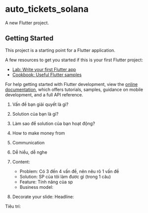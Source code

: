 # auto_tickets_solana

A new Flutter project.

## Getting Started

This project is a starting point for a Flutter application.

A few resources to get you started if this is your first Flutter project:

- [Lab: Write your first Flutter app](https://docs.flutter.dev/get-started/codelab)
- [Cookbook: Useful Flutter samples](https://docs.flutter.dev/cookbook)

For help getting started with Flutter development, view the
[online documentation](https://docs.flutter.dev/), which offers tutorials,
samples, guidance on mobile development, and a full API reference.

1. Vấn đề bạn giải quyết là gì?

2. Solution của bạn là gì?

3. Làm sao để solution của bạn hoạt động?

4. How to make money from

1. Communication
2. Dễ hiểu, dễ nghe
3. Content: 
    + Problem: Có 3 đến 4 vấn đề, nên nêu rõ 1 vấn đề
    + Solution: SP của tôi làm đươc gì (trong 1 câu)
    + Feature: Tính năng của sp
    + Business model: 

4. Decorate your slide:
    Headline:

Tiêu trí:
    